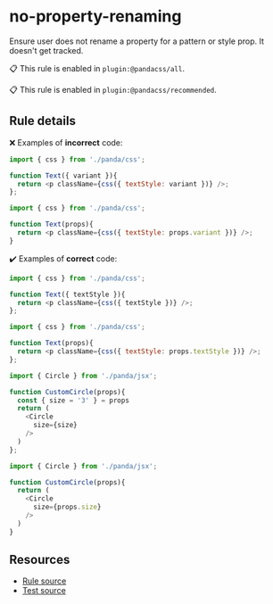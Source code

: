 [//]: # (This file is generated by eslint-docgen. Do not edit it directly.)

# no-property-renaming

Ensure user does not rename a property for a pattern or style prop. 
It doesn't get tracked.

📋 This rule is enabled in `plugin:@pandacss/all`.

📋 This rule is enabled in `plugin:@pandacss/recommended`.

## Rule details

❌ Examples of **incorrect** code:
```js
import { css } from './panda/css';

function Text({ variant }){
  return <p className={css({ textStyle: variant })} />;
};

import { css } from './panda/css';

function Text(props){
  return <p className={css({ textStyle: props.variant })} />;
}
```

✔️ Examples of **correct** code:
```js
import { css } from './panda/css';

function Text({ textStyle }){
  return <p className={css({ textStyle })} />;
};

import { css } from './panda/css';

function Text(props){
  return <p className={css({ textStyle: props.textStyle })} />;
};

import { Circle } from './panda/jsx';

function CustomCircle(props){
  const { size = '3' } = props
  return (
    <Circle
      size={size}
    />
  )
};

import { Circle } from './panda/jsx';

function CustomCircle(props){
  return (
    <Circle
      size={props.size}
    />
  )
}
```

## Resources

* [Rule source](/plugin/src/rules/no-property-renaming.ts)
* [Test source](/tests/no-property-renaming.test.ts)
